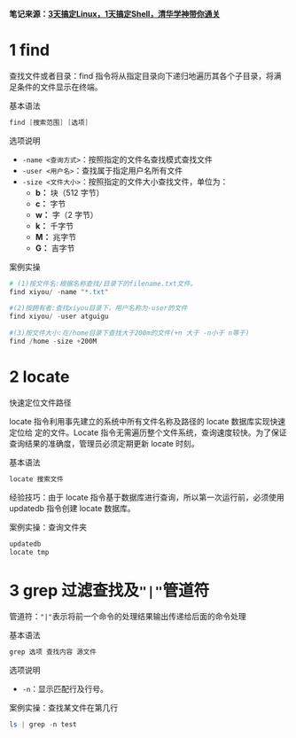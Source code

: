 **笔记来源：**[**3天搞定Linux，1天搞定Shell，清华学神带你通关**](https://www.bilibili.com/video/BV1WY4y1H7d3?p=9&vd_source=e8046ccbdc793e09a75eb61fe8e84a30)

# 1 find 
查找文件或者目录：find 指令将从指定目录向下递归地遍历其各个子目录，将满足条件的文件显示在终端。 

基本语法 

```powershell
find [搜索范围] [选项]
```

选项说明 

+ `-name <查询方式>`：按照指定的文件名查找模式查找文件 
+ `-user <用户名>`：查找属于指定用户名所有文件
+ `-size <文件大小>`：按照指定的文件大小查找文件，单位为：
    - **b：** 块（512 字节）
    - **c：** 字节  
    - **w：** 字（2 字节）
    - **k：** 千字节
    - **M：** 兆字节 
    - **G：** 吉字节 

案例实操

```powershell
# (1)按文件名:根据名称查找/目录下的filename.txt文件。 
find xiyou/ -name "*.txt" 
 					
#(2)按拥有者:查找xiyou目录下，用户名称为-user的文件 
find xiyou/ -user atguigu 
 					
#(3)按文件大小:在/home目录下查找大于200m的文件(+n 大于 -n小于 n等于) 
find /home -size +200M
```

# 2 locate 
快速定位文件路径 

locate 指令利用事先建立的系统中所有文件名称及路径的 locate 数据库实现快速定位给 定的文件。Locate 指令无需遍历整个文件系统，查询速度较快。为了保证查询结果的准确度，管理员必须定期更新 locate 时刻。 

基本语法 

```powershell
locate 搜索文件
```

经验技巧：由于 locate 指令基于数据库进行查询，所以第一次运行前，必须使用 updatedb 指令创建 locate 数据库。

案例实操：查询文件夹

```powershell
updatedb
locate tmp
```

# 3 grep 过滤查找及`"|"`管道符 
管道符：`"|"`表示将前一个命令的处理结果输出传递给后面的命令处理 

基本语法

```powershell
grep 选项 查找内容 源文件
```

选项说明 

+ `-n`：显示匹配行及行号。 

案例实操：查找某文件在第几行

```powershell
ls | grep -n test
```

